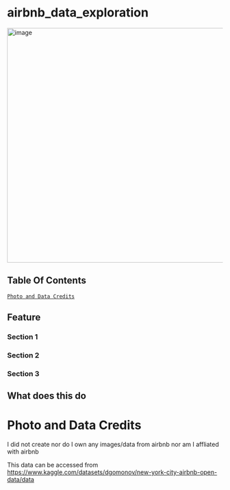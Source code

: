 # airbnb_data_exploration
<img width="822" height="547" alt="image" src="https://github.com/user-attachments/assets/75b8fcd0-96d5-4df0-92bf-e4b22ab5cc0e" />


## Table Of Contents
[`Photo and Data Credits`](#feature)

## Feature
### Section 1

### Section 2

### Section 3

## What does this do
# Photo and Data Credits
I did not create nor do I own any images/data from airbnb nor am I affliated with airbnb

This data can be accessed from https://www.kaggle.com/datasets/dgomonov/new-york-city-airbnb-open-data/data
